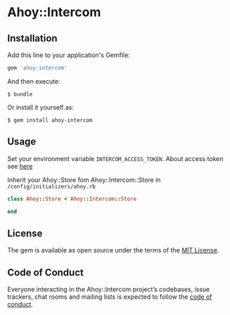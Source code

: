 # Ahoy::Intercom

## Installation

Add this line to your application's Gemfile:

```ruby
gem 'ahoy-intercom'
```

And then execute:

    $ bundle

Or install it yourself as:

    $ gem install ahoy-intercom

## Usage

Set your environment variable `INTERCOM_ACCESS_TOKEN`.
About access token see [here](https://developers.intercom.com/docs/personal-access-tokens)

Inherit your Ahoy::Store fom Ahoy::Intercom::Store in `/config/initializers/ahoy.rb`
```ruby
class Ahoy::Store < Ahoy::Intercom::Store

end
```


## License

The gem is available as open source under the terms of the [MIT License](http://opensource.org/licenses/MIT).

## Code of Conduct

Everyone interacting in the Ahoy::Intercom project’s codebases, issue trackers, chat rooms and mailing lists is expected to follow the [code of conduct](https://github.com/[USERNAME]/ahoy-intercom/blob/master/CODE_OF_CONDUCT.md).

